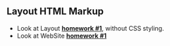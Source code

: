 ## Layout HTML Markup
- Look at Layout  [**homework #1**](<https://www.figma.com/file/oTYBECAN79dXy19hzWObO4/Web-Studio-(Version-2.1)?node-id=0%3A1>), without CSS styling.
- Look at WebSite [**homework #1**](<dankozz1t.github.io/goit-markup-hw-01/>)

